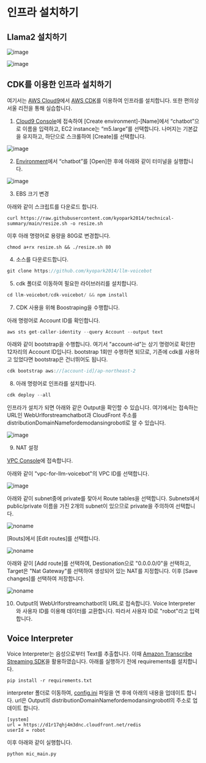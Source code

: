 # 인프라 설치하기

## Llama2 설치하기


![image](https://github.com/kyopark2014/llama3-langchain-rag/assets/52392004/7aa5db7e-c8aa-4f27-9c77-19b561e1426a)



![image](https://github.com/kyopark2014/llama3-langchain-rag/assets/52392004/2aa02d81-b7c6-473c-a1e9-a6070453e42f)




## CDK를 이용한 인프라 설치하기

여기서는 [AWS Cloud9](https://aws.amazon.com/ko/cloud9/)에서 [AWS CDK](https://aws.amazon.com/ko/cdk/)를 이용하여 인프라를 설치합니다. 또한 편의상 서울 리전을 통해 실습합니다.

1) [Cloud9 Console](https://ap-northeast-2.console.aws.amazon.com/cloud9control/home?region=ap-northeast-2#/create)에 접속하여 [Create environment]-[Name]에서 “chatbot”으로 이름을 입력하고, EC2 instance는 “m5.large”를 선택합니다. 나머지는 기본값을 유지하고, 하단으로 스크롤하여 [Create]를 선택합니다.

![image](https://github.com/kyopark2014/demo-ai-dansing-robot/assets/52392004/807e3712-d98f-4359-9c79-0ea8359861ea)

2) [Environment](https://ap-northeast-2.console.aws.amazon.com/cloud9control/home?region=ap-northeast-2#/)에서 “chatbot”를 [Open]한 후에 아래와 같이 터미널을 실행합니다.

![image](https://github.com/kyopark2014/demo-ai-dansing-robot/assets/52392004/314d1acf-e5f6-4ba5-810c-9bc06bb4ef03)

3) EBS 크기 변경

아래와 같이 스크립트를 다운로드 합니다. 

```text
curl https://raw.githubusercontent.com/kyopark2014/technical-summary/main/resize.sh -o resize.sh
```

이후 아래 명령어로 용량을 80G로 변경합니다.
```text
chmod a+rx resize.sh && ./resize.sh 80
```


4) 소스를 다운로드합니다.

```java
git clone https://github.com/kyopark2014/llm-voicebot
```

5) cdk 폴더로 이동하여 필요한 라이브러리를 설치합니다.

```java
cd llm-voicebot/cdk-voicebot/ && npm install
```

7) CDK 사용을 위해 Boostraping을 수행합니다.

아래 명령어로 Account ID를 확인합니다.

```java
aws sts get-caller-identity --query Account --output text
```

아래와 같이 bootstrap을 수행합니다. 여기서 "account-id"는 상기 명령어로 확인한 12자리의 Account ID입니다. bootstrap 1회만 수행하면 되므로, 기존에 cdk를 사용하고 있었다면 bootstrap은 건너뛰어도 됩니다.

```java
cdk bootstrap aws://[account-id]/ap-northeast-2
```

8) 아래 명령어로 인프라를 설치합니다.

```java
cdk deploy --all
```

인프라가 설치가 되면 아래와 같은 Output을 확인할 수 있습니다. 여기에서는 접속하는 URL인 WebUrlforstreamchatbot과 CloudFront 주소를 distributionDomainNamefordemodansingrobotl로 알 수 있습니다.


![image](https://github.com/kyopark2014/demo-ai-dansing-robot/assets/52392004/f39623bc-6574-4e62-abfd-b0605d42436c)

9) NAT 설정

[VPC Console](https://ap-northeast-2.console.aws.amazon.com/vpcconsole/home?region=ap-northeast-2#vpcs:)에 접속합니다.

아래와 같이 "vpc-for-llm-voicebot"의 VPC ID를 선택합니다. 

![image](https://github.com/kyopark2014/llm-voicebot/assets/52392004/764dd596-c8b9-4c89-80c5-ba612d5829a7)

아래와 같이 subnet중에 private를 찾아서 Route tables을 선택합니다. Subnets에서 public/private 이름을 가진 2개의 subnet이 있으므로 private을 주의하여 선택합니다. 

![noname](https://github.com/kyopark2014/llm-voicebot/assets/52392004/cbf27381-9c73-460d-89eb-0682d5bea066)

[Routs]에서 [Edit routes]를 선택합니다.

![noname](https://github.com/kyopark2014/llm-voicebot/assets/52392004/047be27b-0518-475a-ba9a-a9fe3e781cc2)

아래와 같이 [Add route]를 선택하여, Destionation으로 "0.0.0.0/0"을 선택하고, Target은 "Nat Gateway"를 선택하여 생성되어 있는 NAT를 지정합니다. 이후 [Save changes]를 선택하여 저장합니다. 

![noname](https://github.com/kyopark2014/llm-voicebot/assets/52392004/a03e9e9e-b49b-4210-96d3-c0c1cd0f3493)

10) Output의 WebUrlforstreamchatbot의 URL로 접속합니다. Voice Interpreter와 사용자 ID를 이용해 데이터를 교환합니다. 따라서 사용자 ID로 "robot"라고 입력합니다.

## Voice Interpreter 

Voice Interpreter는 음성으로부터 Text를 추출합니다. 이때 [Amazon Transcribe Streaming SDK](https://github.com/awslabs/amazon-transcribe-streaming-sdk)을 활용하였습니다. 아래를 실행하기 전에 requirements를 설치합니다.

```text
pip install -r requirements.txt
```

interpreter 폴더로 이동하여, [config.ini](./interpreter/config.ini) 파일을 연 후에 아래의 내용을 업데이트 합니다. url은 Output의 distributionDomainNamefordemodansingrobotl의 주소로 업데이트 합니다.

```text
[system]
url = https://d1r17qhj4m3dnc.cloudfront.net/redis
userId = robot
```

이후 아래와 같이 실행합니다.

```text
python mic_main.py
```

